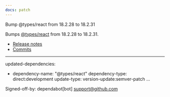 ```yaml
---
docs: patch
---
```


Bump @types/react from 18.2.28 to 18.2.31

Bumps [@types/react](https://github.com/DefinitelyTyped/DefinitelyTyped/tree/HEAD/types/react) from 18.2.28 to 18.2.31.
- [Release notes](https://github.com/DefinitelyTyped/DefinitelyTyped/releases)
- [Commits](https://github.com/DefinitelyTyped/DefinitelyTyped/commits/HEAD/types/react)

---
updated-dependencies:
- dependency-name: "@types/react"
  dependency-type: direct:development
  update-type: version-update:semver-patch
...

Signed-off-by: dependabot[bot] <support@github.com>


